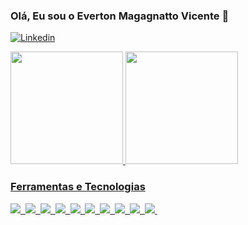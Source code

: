 ### Olá, Eu sou o Everton Magagnatto Vicente 👋

[![Linkedin](https://img.shields.io/badge/LinkedIn-blue?style=flat-square&logo=Linkedin&logoColor=white&link=https://www.linkedin.com/in/everton-magagnatto-vicente/)](https://www.linkedin.com/in/everton-magagnatto-vicente/)

 <div>
<a href="https://github.com/Mateus-Castellar">
<img height="180em" src="https://github-readme-stats.vercel.app/api?username=Evertonmag&show_icons=true&theme=ayu-mirage&include_all_commits=true&count_private=true%22"/>
<img height="180em" src="https://github-readme-stats.vercel.app/api/top-langs/?username=Evertonmag&layout=compact&langs_count=7&theme=ayu-mirage"/>
</div>

### Ferramentas e Tecnologias
<img src="https://img.shields.io/badge/.NET-5C2D91?style=for-the-badge&logo=.net&logoColor=white">&nbsp;
<img src="https://img.shields.io/badge/Microsoft%20SQL%20Sever-CC2927?style=for-the-badge&logo=microsoft%20sql%20server&logoColor=white">&nbsp;
<img src="https://img.shields.io/badge/Xamarin-3199DC?style=for-the-badge&logo=xamarin&logoColor=white">&nbsp;
<img src="https://img.shields.io/badge/c%23-%23239120.svg?style=for-the-badge&logo=c-sharp&logoColor=white">&nbsp;
<img src="https://img.shields.io/badge/git-%23F05033.svg?style=for-the-badge&logo=git&logoColor=white">&nbsp;
<img src="https://img.shields.io/badge/JavaScript-323330?style=for-the-badge&logo=javascript&logoColor=F7DF1E">&nbsp;
<img src="https://img.shields.io/badge/HTML5-E34F26?style=for-the-badge&logo=html5&logoColor=white">&nbsp;
<img src="https://img.shields.io/badge/CSS3-1572B6?style=for-the-badge&logo=css3&logoColor=white">&nbsp;
<img src="https://img.shields.io/badge/Vue.js-35495E?style=for-the-badge&logo=vue.js&logoColor=4FC08D">&nbsp;
<img src="https://img.shields.io/badge/React-20232A?style=for-the-badge&logo=react&logoColor=61DAFB">&nbsp;
